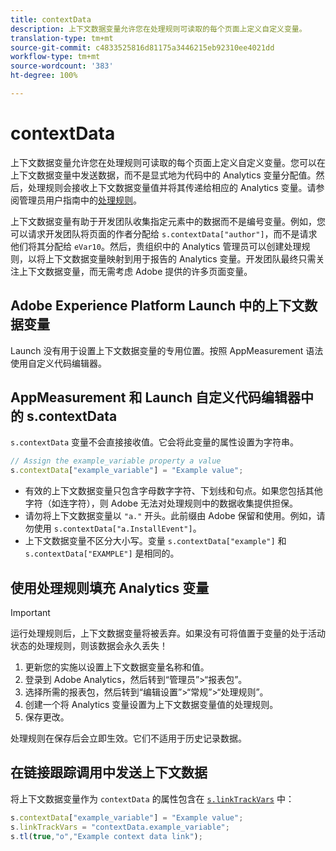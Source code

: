 ```yaml
---
title: contextData
description: 上下文数据变量允许您在处理规则可读取的每个页面上定义自定义变量。
translation-type: tm+mt
source-git-commit: c4833525816d81175a3446215eb92310ee4021dd
workflow-type: tm+mt
source-wordcount: '383'
ht-degree: 100%

---
```



# contextData

上下文数据变量允许您在处理规则可读取的每个页面上定义自定义变量。您可以在上下文数据变量中发送数据，而不是显式地为代码中的 Analytics 变量分配值。然后，处理规则会接收上下文数据变量值并将其传递给相应的 Analytics 变量。请参阅管理员用户指南中的[处理规则](/help/admin/admin/c-processing-rules/c-processing-rules-configuration/t-processing-rules.md)。

上下文数据变量有助于开发团队收集指定元素中的数据而不是编号变量。例如，您可以请求开发团队将页面的作者分配给 `s.contextData["author"]`，而不是请求他们将其分配给 `eVar10`。然后，贵组织中的 Analytics 管理员可以创建处理规则，以将上下文数据变量映射到用于报告的 Analytics 变量。开发团队最终只需关注上下文数据变量，而无需考虑 Adobe 提供的许多页面变量。

## Adobe Experience Platform Launch 中的上下文数据变量

Launch 没有用于设置上下文数据变量的专用位置。按照 AppMeasurement 语法使用自定义代码编辑器。

## AppMeasurement 和 Launch 自定义代码编辑器中的 s.contextData

`s.contextData` 变量不会直接接收值。它会将此变量的属性设置为字符串。

```js
// Assign the example_variable property a value
s.contextData["example_variable"] = "Example value";
```

* 有效的上下文数据变量只包含字母数字字符、下划线和句点。如果您包括其他字符（如连字符），则 Adobe 无法对处理规则中的数据收集提供担保。
* 请勿将上下文数据变量以 `"a."` 开头。此前缀由 Adobe 保留和使用。例如，请勿使用 `s.contextData["a.InstallEvent"]`。
* 上下文数据变量不区分大小写。变量 `s.contextData["example"]` 和 `s.contextData["EXAMPLE"]` 是相同的。

## 使用处理规则填充 Analytics 变量

>[!IMPORTANT]
>
> 运行处理规则后，上下文数据变量将被丢弃。如果没有可将值置于变量的处于活动状态的处理规则，则该数据会永久丢失！

1. 更新您的实施以设置上下文数据变量名称和值。
2. 登录到 Adobe Analytics，然后转到“管理员”>“报表包”。
3. 选择所需的报表包，然后转到“编辑设置”>“常规”>“处理规则”。
4. 创建一个将 Analytics 变量设置为上下文数据变量值的处理规则。
5. 保存更改。

处理规则在保存后会立即生效。它们不适用于历史记录数据。

## 在链接跟踪调用中发送上下文数据

将上下文数据变量作为 `contextData` 的属性包含在 [`s.linkTrackVars`](../config-vars/linktrackvars.md) 中：

```js
s.contextData["example_variable"] = "Example value";
s.linkTrackVars = "contextData.example_variable";
s.tl(true,"o","Example context data link");
```

